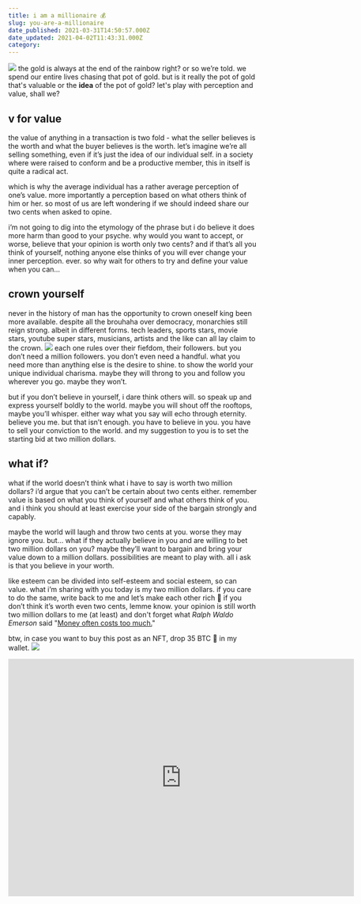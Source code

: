 ```yaml
---
title: i am a millionaire 💰
slug: you-are-a-millionaire
date_published: 2021-03-31T14:50:57.000Z
date_updated: 2021-04-02T11:43:31.000Z
category: 
---
```

![](https://images.unsplash.com/photo-1528557692780-8e7be39eafab?crop=entropy&amp;cs=tinysrgb&amp;fit=max&amp;fm=jpg&amp;ixid=MnwxNDIyNzR8MHwxfHNlYXJjaHwxOXx8cmFpbmJvd3xlbnwwfHx8fDE2MTcyMDEzNTc&amp;ixlib=rb-1.2.1&amp;q=80&amp;w=1080)
the gold is always at the end of the rainbow right? or so we’re told. we spend our entire lives chasing that pot of gold. but is it really the pot of gold that's valuable or the **idea** of the pot of gold? let's play with perception and value, shall we?

## v for value

the value of anything in a transaction is two fold - what the seller believes is the worth and what the buyer believes is the worth. let’s imagine we’re all selling something, even if it’s just the idea of our individual self. in a society where were raised to conform and be a productive member, this in itself is quite a radical act.

which is why the average individual has a rather average perception of one’s value. more importantly a perception based on what others think of him or her. so most of us are left wondering if we should indeed share our two cents when asked to opine.

i’m not going to dig into the etymology of the phrase but i do believe it does more harm than good to your psyche. why would you want to accept, or worse, believe that your opinion is worth only two cents? and if that’s all you think of yourself, nothing anyone else thinks of you will ever change your inner perception. ever. so why wait for others to try and define your value when you can…

## crown yourself

never in the history of man has the opportunity to crown oneself king been more available. despite all the brouhaha over democracy, monarchies still reign strong. albeit in different forms. tech leaders, sports stars, movie stars, youtube super stars, musicians, artists and the like can all lay claim to the crown.
![](https://images.unsplash.com/photo-1499026008573-50eedca8407b?crop=entropy&amp;cs=tinysrgb&amp;fit=max&amp;fm=jpg&amp;ixid=MnwxNDIyNzR8MHwxfHNlYXJjaHwxMHx8a2luZ3xlbnwwfHx8fDE2MTcyMDEzMTU&amp;ixlib=rb-1.2.1&amp;q=80&amp;w=1080)
each one rules over their fiefdom, their followers. but you don’t need a million followers. you don’t even need a handful. what you need more than anything else is the desire to shine. to show the world your unique individual charisma. maybe they will throng to you and follow you wherever you go. maybe they won’t.

but if you don’t believe in yourself, i dare think others will. so speak up and express yourself boldly to the world. maybe you will shout off the rooftops, maybe you’ll whisper. either way what you say will echo through eternity. believe you me. but that isn’t enough. you have to believe in you. you have to sell your conviction to the world. and my suggestion to you is to set the starting bid at two million dollars.

## what if?

what if the world doesn’t think what i have to say is worth two million dollars? i’d argue that you can’t be certain about two cents either. remember value is based on what you think of yourself and what others think of you. and i think you should at least exercise your side of the bargain strongly and capably.

maybe the world will laugh and throw two cents at you. worse they may ignore you. but… what if they actually believe in you and are willing to bet two million dollars on you? maybe they’ll want to bargain and bring your value down to a million dollars. possibilities are meant to play with. all i ask is that you believe in your worth.

like esteem can be divided into self-esteem and social esteem, so can value. what i’m sharing with you today is my two million dollars. if you care to do the same, write back to me and let’s make each other rich 🤑 if you don’t think it’s worth even two cents, lemme know. your opinion is still worth two million dollars to me (at least) and don't forget what *Ralph Waldo Emerson* said "[Money often costs too much.](/wealth-poverty-playing-with-money/)"

btw, in case you want to buy this post as an NFT, drop 35 BTC 💎 in my wallet. 
![](https://images.unsplash.com/photo-1530037768512-3c9a22715452?crop=entropy&amp;cs=tinysrgb&amp;fit=max&amp;fm=jpg&amp;ixid=MnwxNDIyNzR8MHwxfHNlYXJjaHw3fHxtb25leSUyMGNoaWxkfGVufDB8fHx8MTYxNzIwMTE4NQ&amp;ixlib=rb-1.2.1&amp;q=80&amp;w=1080)

<div class="embed-container">
  <iframe
      src="https://www.youtube.com/embed/6ZToRdS2HRc"
      width="700"
      height="480"
      frameborder="0"
      allowfullscreen="">
  </iframe>
</div>